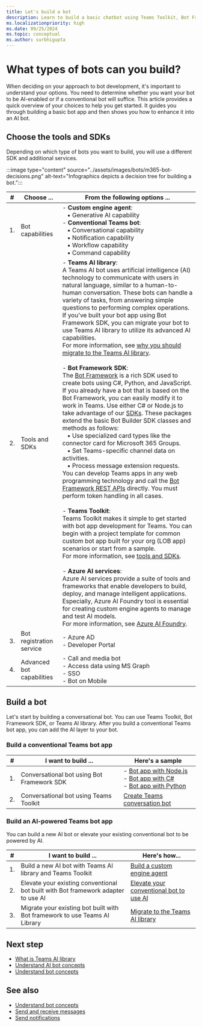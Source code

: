```yaml
---
title: Let's build a bot
description: Learn to build a basic chatbot using Teams Toolkit, Bot Framework SDK. Additionally, learn to build an AI bot.
ms.localizationpriority: high
ms.date: 09/25/2024
ms.topic: conceptual
ms.author: surbhigupta
---
```


# What types of bots can you build?

When deciding on your approach to bot development, it's important to understand your options. You need to determine whether you want your bot to be AI-enabled or if a conventional bot will suffice. This article provides a quick overview of your choices to help you get started. It guides you through building a basic bot app and then shows you how to enhance it into an AI bot.

## Choose the tools and SDKs

Depending on which type of bots you want to build, you will use a different SDK and additional services.

:::image type="content" source="../assets/images/bots/m365-bot-decisions.png" alt-text="Infographics depicts a decision tree for building a bot.":::

| #  | Choose ...                | From the following options ...                                                                                                                                                                                                                                                                                                                                                                                                                                                                                                                                                                                                                                                                                                                                                                                                                                                                                                                                                                                                                                                                                                                                                                                                                                                                                                                                                                                                                                                                                                                                                                                                                                                                                                                                                                                                                                                                                                                                                                                                                                                                                                                                                                                                                                                                       |
|----|---------------------------|------------------------------------------------------------------------------------------------------------------------------------------------------------------------------------------------------------------------------------------------------------------------------------------------------------------------------------------------------------------------------------------------------------------------------------------------------------------------------------------------------------------------------------------------------------------------------------------------------------------------------------------------------------------------------------------------------------------------------------------------------------------------------------------------------------------------------------------------------------------------------------------------------------------------------------------------------------------------------------------------------------------------------------------------------------------------------------------------------------------------------------------------------------------------------------------------------------------------------------------------------------------------------------------------------------------------------------------------------------------------------------------------------------------------------------------------------------------------------------------------------------------------------------------------------------------------------------------------------------------------------------------------------------------------------------------------------------------------------------------------------------------------------------------------------------------------------------------------------------------------------------------------------------------------------------------------------------------------------------------------------------------------------------------------------------------------------------------------------------------------------------------------------------------------------------------------------------------------------------------------------------------------------------------------------|
| 1. | Bot capabilities          | - **Custom engine agent**: <br> &nbsp;&nbsp; • Generative AI capability <br> - **Conventional Teams bot**: <br> &nbsp;&nbsp; • Conversational capability <br> &nbsp;&nbsp; • Notification capability <br> &nbsp;&nbsp; • Workflow capability <br> &nbsp;&nbsp; • Command capability                                                                                                                                                                                                                                                                                                                                                                                                                                                                                                                                                                                                                                                                                                                                                                                                                                                                                                                                                                                                                                                                                                                                                                                                                                                                                                                                                                                                                                                                                                                                                                                                                                                                                                                                                                                                                                                                                                                                                                                                                  |
| 2. | Tools and SDKs            | - **Teams AI library**: <br> A Teams AI bot uses artificial intelligence (AI) technology to communicate with users in natural language, similar to a human-to-human conversation. These bots can handle a variety of tasks, from answering simple questions to performing complex operations. If you've built your bot app using Bot Framework SDK, you can migrate your bot to use Teams AI library to utilize its advanced AI capabilities. <br> For more information, see [why you should migrate to the Teams AI library](https://github.com/microsoft/teams-ai/tree/main/getting-started/migration). <br> <br> - **Bot Framework SDK**: <br> The [Bot Framework](https://dev.botframework.com/) is a rich SDK used to create bots using C#, Python, and JavaScript. If you already have a bot that is based on the Bot Framework, you can easily modify it to work in Teams. Use either C# or Node.js to take advantage of our [SDKs](/azure/bot-service/bot-service-overview?view=azure-bot-service-4.0&preserve-view=true). These packages extend the basic Bot Builder SDK classes and methods as follows: <br> &nbsp;&nbsp; • Use specialized card types like the connector card for Microsoft 365 Groups. <br> &nbsp;&nbsp; • Set Teams-specific channel data on activities. <br> &nbsp;&nbsp; • Process message extension requests. <br> You can develop Teams apps in any web programming technology and call the [Bot Framework REST APIs](/bot-framework/rest-api/bot-framework-rest-overview) directly. You must perform token handling in all cases. <br> <br> - **Teams Toolkit**: <br> Teams Toolkit makes it simple to get started with bot app development for Teams. You can begin with a project template for common custom bot app built for your org (LOB app) scenarios or start from a sample. <br> For more information, see [tools and SDKs](../concepts/build-and-test/tool-sdk-overview.md). <br> <br> - **Azure AI services**:  <br> Azure AI services provide a suite of tools and frameworks that enable developers to build, deploy, and manage intelligent applications. Especially, Azure AI Foundry tool is essential for creating custom engine agents to manage and test AI models. <br> For more information, see [Azure AI Foundry](https://ai.azure.com/). |
| 3. | Bot registration service  | - Azure AD <br> - Developer Portal                                                                                                                                                                                                                                                                                                                                                                                                                                                                                                                                                                                                                                                                                                                                                                                                                                                                                                                                                                                                                                                                                                                                                                                                                                                                                                                                                                                                                                                                                                                                                                                                                                                                                                                                                                                                                                                                                                                                                                                                                                                                                                                                                                                                                                                                   |
| 4. | Advanced bot capabilities | - Call and media bot <br> - Access data using MS Graph <br> - SSO <br> - Bot on Mobile                                                                                                                                                                                                                                                                                                                                                                                                                                                                                                                                                                                                                                                                                                                                                                                                                                                                                                                                                                                                                                                                                                                                                                                                                                                                                                                                                                                                                                                                                                                                                                                                                                                                                                                                                                                                                                                                                                                                                                                                                                                                                                                                                                                                               |

## Build a bot

Let's start by building a conversational bot. You can use Teams Toolkit, Bot Framework SDK, or Teams AI library. After you build a conventional Teams bot app, you can add the AI layer to your bot.

### Build a conventional Teams bot app

| #  | I want to build ...                        | Here's a sample                                                                                                                                                                                                                                                                                                                                                                |
|----|--------------------------------------------|--------------------------------------------------------------------------------------------------------------------------------------------------------------------------------------------------------------------------------------------------------------------------------------------------------------------------------------------------------------------------------|
| 1. | Conversational bot using Bot Framework SDK | - [Bot app with Node.js](https://github.com/OfficeDev/Microsoft-Teams-Samples/tree/main/samples/bot-conversation/nodejs) <br> - [Bot app with C#](https://github.com/OfficeDev/Microsoft-Teams-Samples/tree/main/samples/bot-conversation/csharp) <br> - [Bot app with Python](https://github.com/OfficeDev/Microsoft-Teams-Samples/tree/main/samples/bot-conversation/python) |
| 2. | Conversational bot using Teams Toolkit     | [Create Teams conversation bot](../sbs-teams-conversation-bot.yml)                                                                                                                                                                                                                                                                                                             |

### Build an AI-powered Teams bot app

You can build a new AI bot or elevate your existing conventional bot to be powered by AI.

| #  | I want to build ...                                                               | Here's how...                                                                                                                                        |
|----|-----------------------------------------------------------------------------------|------------------------------------------------------------------------------------------------------------------------------------------------------|
| 1. | Build a new AI bot with Teams AI library and Teams Toolkit                        | [Build a custom engine agent](../Teams-AI-library-tutorial.yml)                                                                                      |
| 2. | Elevate your existing conventional bot built with Bot framework adapter to use AI | [Elevate your conventional bot to use AI](how-to/teams-conversational-ai/how-conversation-ai-get-started.md#elevate-your-conventional-bot-to-use-ai) |
| 3. | Migrate your existing bot built with Bot framework to use Teams AI Library        | [Migrate to the Teams AI library](https://github.com/microsoft/teams-ai/tree/main/getting-started/migration)                                         |

## Next step

* [What is Teams AI library](how-to/teams-conversational-ai/teams-conversation-ai-overview.md)
* [Understand AI bot concepts](how-to/teams-conversational-ai/how-conversation-ai-core-capabilities.md)
* [Understand bot concepts](bot-concepts.md)

## See also

* [Understand bot concepts](bot-concepts.md)
* [Send and receive messages](build-conversational-capability.md)
* [Send notifications](build-notification-capability.md)
